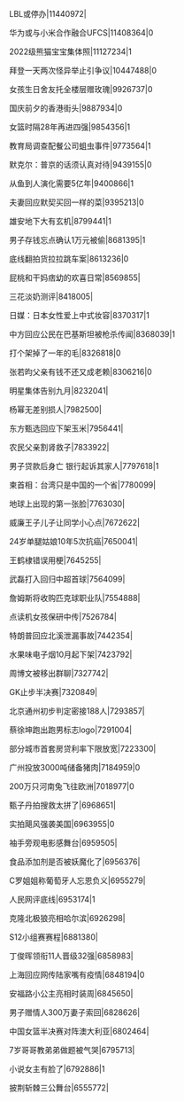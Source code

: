 LBL或停办|11440972|

华为或与小米合作融合UFCS|11408364|0

2022级熊猫宝宝集体照|11127234|1

拜登一天两次怪异举止引争议|10447488|0

女孩生日舍友托全楼层赠玫瑰|9926737|0

国庆前夕的香港街头|9887934|0

女篮时隔28年再进四强|9854356|1

教育局调查配餐公司蛆虫事件|9773564|1

默克尔：普京的话须认真对待|9439155|0

从鱼到人演化需要5亿年|9400866|1

夫妻回应默契买回一样的菜|9395213|0

雄安地下大有玄机|8799441|1

男子存钱忘点确认1万元被偷|8681395|1

底线翻拍货拉拉跳车案|8613236|0

屁桃和干妈痞幼的欢喜日常|8569855|

三花淡奶测评|8418005|

日媒：日本女性爱上中式妆容|8370317|1

中方回应公民在巴基斯坦被枪杀传闻|8368039|1

打个架掉了一年的毛|8326818|0

张若昀父亲有钱不还又成老赖|8306216|0

明星集体告别九月|8232041|

杨幂无差别损人|7982500|

东方甄选回应下架玉米|7956441|

农民父亲割肾救子|7833922|

男子贷款后身亡 银行起诉其家人|7797618|1

柬首相：台湾只是中国的一个省|7780099|

地球上出现的第一张脸|7763030|

威廉王子儿子让同学小心点|7672622|

24岁单腿姑娘10年5次抗癌|7650041|

王鹤棣错误用梗|7645255|

武磊打入回归中超首球|7564099|

詹姆斯将收购匹克球职业队|7554888|

点读机女孩保研中传|7526784|

特朗普回应北溪泄漏事故|7442354|

水果味电子烟10月起下架|7423792|

周博文被移出群聊|7327742|

GK止步半决赛|7320849|

北京通州初步判定密接188人|7293857|

蔡徐坤跑出跑男标志logo|7291004|

部分城市首套房贷利率下限放宽|7223300|

广州投放3000吨储备猪肉|7184959|0

200万只河南兔飞往欧洲|7018977|0

甄子丹拍搜救太拼了|6968651|

实拍飓风强袭美国|6963955|0

袖手旁观电影感舞台|6959505|

食品添加剂是否被妖魔化了|6956376|

C罗姐姐称葡萄牙人忘恩负义|6955279|

人民网评底线|6953174|1

克隆北极狼亮相哈尔滨|6926298|

S12小组赛赛程|6881380|

丁俊晖领衔11人晋级32强|6858983|

上海回应网传陆家嘴有疫情|6848194|0

安福路小公主亮相时装周|6845650|

男子赠情人300万妻子索回|6828626|

中国女篮半决赛对阵澳大利亚|6802464|

7岁哥哥教弟弟做题被气哭|6795713|

小说女主有脸了|6792886|1

披荆斩棘三公舞台|6555772|

